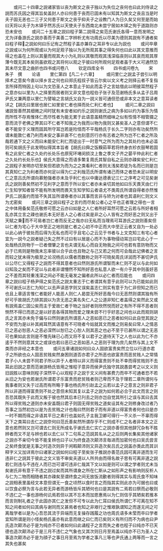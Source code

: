 <!-- { "loadSidebar": true } -->
　　或问二十四章之説诸家皆以丧为斯文之丧子独以为失位之丧何也曰此刘侍读之説而苏氏因之得其旨矣盖封人亦曰何患于丧而已固未有以知其为斯文之丧且当是时夫子固无恙也二三子又何患于斯文之丧乎抑夫子之设教门人为日久矣又何至是而始曰天将以夫子为木铎乎然苏氏以天使夫子东西南北未尝宁居如木铎之徇于道路则亦恐未安也
　　或问二十五章之説曰程子第二説得之矣范氏谢氏各得一意而发明之尤为详备游氏之説亦善而于美善二字辨析尤有功周氏以尽美为德则其説有不通者矣曰程子释之説如何曰乐记有之然程子盖亦兼存之耳非专以此为説也
　　或问卒章之説或以为何所观或以为何足观子独以为无所观其事之得失何也曰此以其文意推而得之也盖在上则以其量而观其大小为礼则以其敬而观其浅深临丧则以其哀而观其厚薄今既无其本矣则虽欲观之其将何以观之乎彼曰何所观何足观者虽于大义可通然恐其未尽文意之曲折也四书或问卷八
　　钦定四库全书
　　四书或问卷九
　　宋　朱子　撰
　　论语
　　里仁第四【凡二十六章】
　　或问里仁之説孟子尝引以明择术之意矣今直以择乡言之何也曰郑氏程叔子皆云尔矣以文义考之则择云者不复指言所择而特因上句以为文恐圣人之本意止于如此而孟子之言姑借此以明彼耳然程子之意亦似以里为人之择里而居者则又非文意也程伯子张子及范谢杨氏多从孟子吕周尹氏又兼两意以里仁为譬喻之言胡氏又自为一説义皆可通但恐或非本文之意耳读者详之【胡氏曰里居也居仁如里安仁者也择而处仁利仁者也】
　　或问二章之説曰诸説皆善然其细微之间时犹有未安者如约乐之説则谢氏之病为多如以约为事乐为情而所性不存焉惟体仁而尽性者为能无累于此语意虽精然细味之似有性情不相管摄之意而流于老佛之弊其曰不仁者不知我之为我而以物为我则又甚矣圣人之意但谓不仁者不能安于义理而固其所守耳岂若是险怪而不平哉杨氏于长久二字则亦有功矣然所谓未能敦仁者乃利而未安之事非直不仁也刻意厉行亦有志者之所为岂不仁者之所及哉若通下文之义而曰未能安仁利仁而徒出于一时意气之所为而为之其处约也未必滥则可矣胡氏于此发明似得其本旨者【胡氏曰舜之饭糗茹草若将终身衣袗衣鼓琴若固有之此安仁者之久处约长处乐也原宪环堵闵损汶上鲁之季文子齐之晏平仲此利仁者之久处约长处乐也】侯氏大意得之而语多繁复周氏其智自私之云则亦疎矣安仁利仁之説程子发明亦切至矣但若欲为而为之之类看利仁者则太浅矣若徒为名而已则是岂其真知仁之为利者而亦何足以得为仁之利哉范氏所谓有诸己而体之者恐未足以明安仁之意吕氏所谓向慕勉强者亦未及乎利仁也以中庸达德表记三仁之序考之可见矣谢氏之説则善矣然初不见利字之意而于所以安仁者亦未亲切其他如曰乐天畏天由仁行仁生知学知者皆不能有所发明而畏天生知学知云者语尤不类周氏所谓自得者亦然惟尹氏二説虽约而皆不失其旨所谓泰者亦以其事而言非与矫为对者也其语利仁则文义为尤密矣
　　或问三章之説曰程子之言约而尽矣公者心之平也正者理之得也一言之中体用备矣范氏敬修可愿之云亦曰如是之人仁者所好耳然可愿之云若与所好者相乱亦其立言之疎也谢氏本无好恶人之心者过矣是非之心人皆有之而好恶之则又出于天赋之秉而不可易者岂仁者而反无之哉亦曰无私而当理焉可耳游氏之説则善矣但以仁者为宅心于大中至正之地则是仁者之心初不中正而大中至正云者又自为一处必以此心纳于彼处而后得为无私也而可乎且宅心之云见于书者与上文克知三有宅心者宜为一説今之説者疑己失之然不过曰有以居是心而不为事物侵动耳岂曰宅此心于一处哉杨氏防物于一已者僧肇之言也夫谓无私心而自无物我之间可也若有意防物而又必于已焉则是物我未忘率彼以合乎此也且物之与己又若之何而可会哉此记佛者之言而较之犹未得为极至之论况杨氏以儒者而数称之则不可晓矣周氏详润而不甚切尹氏以公尽仁又得程子之説而不得其意者也曰然则游氏所谓智而未仁则不足以与此何如曰知及之矣而不足以与此者非谓懵然不知所好恶也私意人欲一有介乎其中则虽好恶之不差而其轻重浅深之间必不能无毫发之偏者此所以必仁者而后能也
　　或问四章之説曰程子杨尹得之矣范氏之説太重志于仁者谓其有意乎此则可以为已能如此则不可谢氏以志仁为知仁以去声读恶字则又误矣盖志仁则实有意于为仁非但知之而已也且上章适言惟仁者能好人能恶人则仁人曷尝无所好恶哉今曰无恶然则谓其独有所好可乎故胡氏力排其説以为贪无恶之美名失仁人之公道非知仁者盖得之矣然此又或有説焉盖仁固公矣而主于爱故仁者于物之当好者则欣然悦而好之有所不得不恶者则恻然不得已而恶之是以好恶各得其物而爱之理未尝不行乎好恶之间也以此而观则胡氏之言其亦未免于偏与曰然则谢氏所谓恶人之恶如恶已之恶者如何曰此自觉其説之不安而为是以补其阙耳然其语意有不可晓者今姑就其文而推之则易矣曰常人之情恶已之恶必恕恶人之恶必深然以恕已之心恕人则其恶之也必不至于已甚所以谓之无恶可也果如此言则是不惟先昧已心而又将不复以君子之道待天下之人也以此为仁不亦逺乎不然则意其文之或误也若曰恶已之恶如恶人之恶则于理为庶几矣然与其上文不类而亦非经之本意也
　　或问五章诸説如何曰众人固欲富贵矣然立位以行道亦君子之所欲也众人固恶贫贱矣然身困则道否亦君子之所恶也欲富贵而恶贫贱人之常情君子小人未尝不同君子所以异于人者特以非义而得富贵则不处不幸而得贫贱则不去耳此旧説之意而范谢游杨氏皆用之惟程子意异而侯尹氏独守其説愚尝考之以文义则旧説胜以意味则程子深然平心以观程子之説于文义间有甚费力而卒不可通者恐不若从旧之为安也若谢氏所谓君子乐富贵而悲贫贱者则己卑而不及于理若二章所谓何与我事者则又失于过高而有所略于事也杨氏所引赵孟之云若以孟子之意言之则非君子所以非道而得富贵则不处之意但未知其复以孟子之説为如何若必合于此文而言之则吾恐其既失于此而又叛于彼也然其后本已刋去之则亦岂自觉其所引之误与其曰去其所以得贫贱之道则亦未安盖既曰君子则固无得贫贱之道矣设其有之则修身改过者乃吾事之当然初岂以是为去贫贱之计也哉曰然则君子而有非道以得富贵者何也曰是亦一时不期而得之非语其平日之素行也盖如孔子主我卫卿可得行一不义杀一不辜而得天下之类耳曰去仁之説奈何曰范氏善矣然所谓存乎不仁则成不仁之名者非本文之正意也若然则又岂可谓去仁则无所成名乎谢氏去仁实亡之説亦善但其他辞冗杂有不胜辨者而又不足与辨也若以去仁以下二句系之范説其名从之之后则两长集矣其他诸家之説亦不亲切今皆不能复辨也曰子以为终食造次颠沛言毎进而加密何也曰吴氏尝言之矣终食犹是无事之时造次则异于闲暇颠沛则又异造次矣吕氏之説盖亦类此而其训释字义又加详焉尔曰诸家之説如何曰程子至矣张子推説亦善范氏因可离非道而生可违非仁之説其于彼此之文义皆不审矣夫道以人所共由而得名故子思有可离非道之説若仁则违与不违在人而已岂可谓可违非仁哉其下文以如是则可以谓之学者则尤未当矣谢氏非有意于不违之説过矣而其所谓身之所在仁斯从之如形声之有影响则反析人与仁为二物而相随者其亦疎矣至谓终食之间无放饭流歠者则得其实与周氏食不知味之説相表里虽经文本意但谓无一食之顷然以食时言之而指其实则此亦为可据也曰或以饮食必祭为言与此若无异者而游杨皆斥其陋何也曰是其説有二焉若曰祭而必敬则不违仁之一事也游杨何讥焉若但以其不忘本而加恩惠焉以为仁则信乎其陋矣若推本而言则制礼者之于此固亦其仁之发但不可专以此为仁耳曰侯氏所谓仁不可离在知不知之间者如何曰其病与谢同而又甚焉者也知之非艰行之惟艰孰谓知之而遂无间之可离哉学者以是为心吾恐其流于异端而无复操存践履之功也周氏语多未莹而卒曰学者宜知所谓是则小怪矣杨氏虽亦有此意而继之曰仁而已矣则义有所归而不为病也曰尹氏造次颠沛必于是为纯亦不已者如何曰此诵程子之言而失之者也程子曰纯亦不已天德也造次颠沛必于是三月不违仁之气象也又其次则日月至焉盖以纯亦不已为圣人之事造次颠沛必于是为顔子之事日月至焉为学者之事凡三等也尹氏通上两等而一言之其失也甚矣

